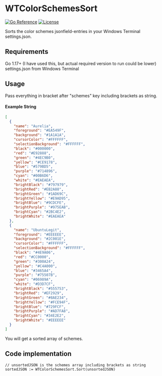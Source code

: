 # WTColorSchemesSort
[![Go Reference](https://pkg.go.dev/badge/github.com/Synertry/WTColorSchemesSort.svg)](https://pkg.go.dev/github.com/Synertry/WTColorSchemesSort)
[![License](https://img.shields.io/badge/License-Boost_1.0-lightblue.svg)](https://www.boost.org/LICENSE_1_0.txt)

Sorts the color schemes jsonfield-entries in your Windows Terminal settings.json.

## Requirements
Go 1.17+ (I have used this, but actual required version to run could be lower)
settings.json from Windows Terminal

## Usage
Pass everything in bracket after "schemes" key including brackets as string.

#### Example String
```json
[
  {
    "name": "Aurelia",
    "foreground": "#EA549F",
    "background": "#1A1A1A",
    "cursorColor": "#FFFFFF",
    "selectionBackground": "#FFFFFF",
    "black": "#000000",
    "red": "#E92888",
    "green": "#4EC9B0",
    "yellow": "#CE9178",
    "blue": "#579BD5",
    "purple": "#714896",
    "cyan": "#00B6D6",
    "white": "#EAEAEA",
    "brightBlack": "#797979",
    "brightRed": "#EB2A88",
    "brightGreen": "#1AD69C",
    "brightYellow": "#E9AD95",
    "brightBlue": "#9CDCFE",
    "brightPurple": "#975EAB",
    "brightCyan": "#2BC4E2",
    "brightWhite": "#EAEAEA"
  },
  {
    "name": "UbuntuLegit",
    "foreground": "#EEEEEE",
    "background": "#2C001E",
    "cursorColor": "#FFFFFF",
    "selectionBackground": "#FFFFFF",
    "black": "#4E9A06",
    "red": "#CC0000",
    "green": "#300A24",
    "yellow": "#C4A000",
    "blue": "#3465A4",
    "purple": "#75507B",
    "cyan": "#06989A",
    "white": "#D3D7CF",
    "brightBlack": "#555753",
    "brightRed": "#EF2929",
    "brightGreen": "#8AE234",
    "brightYellow": "#FCE94F",
    "brightBlue": "#729FCF",
    "brightPurple": "#AD7FA8",
    "brightCyan": "#34E2E2",
    "brightWhite": "#EEEEEE"
  }
]
```

You will get a sorted array of schemes.

## Code implementation
```golang
// unsortedJSON is the schemes array including brackets as string
sortedJSON := WTColorSchemesSort.Sort(unsortedJSON)
```